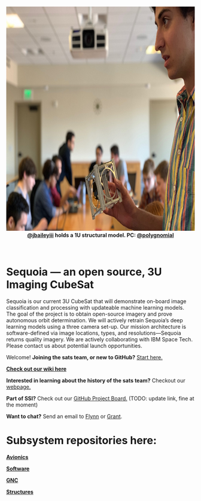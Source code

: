 <p align="center">
  <img src="imgs/1u-structural-model.jpeg" width="900" height="600"><br>
  <b> <a href="https://github.com/jbaileyiii">@jbaileyiii</a> holds a 1U structural model. PC: <a href="https://github.com/polygnomial">@polygnomial</a> </b><br>
  <br><br>
</p>

# Sequoia — an open source, 3U Imaging CubeSat
Sequoia is our current 3U CubeSat that will demonstrate on-board image classification and processing with updateable machine learning models. The goal of the project is to obtain open-source imagery and prove autonomous orbit determination. We will actively retrain Sequoia’s deep learning models using a three camera set-up. Our mission architecture is software-defined via image locations, types, and resolutions—Sequoia returns quality imagery. We are actively collaborating with IBM Space Tech. Please contact us about potential launch opportunities.

Welcome! **Joining the sats team, or new to GitHub?** [Start here.](START_HERE.md)

**[Check out our wiki here](https://wiki.stanfordssi.org/Satellites)** 

**Interested in learning about the history of the sats team?** Checkout our [webpage.](https://ssi.stanford.edu/teams/satellites)

**Part of SSI?** Check out our [GitHub Project Board.](https://github.com/orgs/stanford-ssi/projects/2) (TODO: update link, fine at the moment)

**Want to chat?** Send an email to [Flynn](mailto:flynnd@stanford.edu) or [Grant](mailto:gregen@stanford.edu).

# Subsystem repositories here:

**[Avionics](https://github.com/stanford-ssi/sequoia-avionics)**

**[Software](https://github.com/stanford-ssi/sequoia-software)**

**[GNC](https://github.com/stanford-ssi/sequoia-gnc)**

**[Structures](https://github.com/stanford-ssi/sequoia-structures)**
